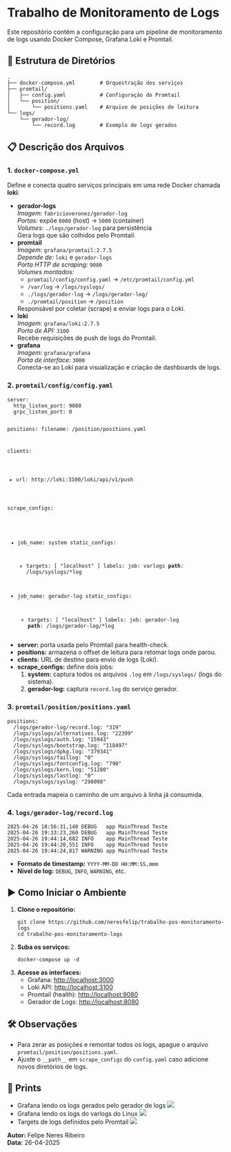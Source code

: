   <h1>Trabalho de Monitoramento de Logs</h1>
  <p>Este repositório contém a configuração para um pipeline de monitoramento de logs usando Docker Compose, Grafana Loki e Promtail.</p>

  <h2>📁 Estrutura de Diretórios</h2>
  <pre><code>.
├── docker-compose.yml        # Orquestração dos serviços
├── promtail/
│   ├── config.yaml           # Configuração do Promtail
│   └── position/
│       └── positions.yaml    # Arquivo de posições de leitura
└── logs/
    └── gerador-log/
        └── record.log        # Exemplo de logs gerados
</code></pre>

  <h2>📋 Descrição dos Arquivos</h2>

  <h3>1. <code>docker-compose.yml</code></h3>
  <p>Define e conecta quatro serviços principais em uma rede Docker chamada <strong>loki</strong>:</p>
  <ul>
    <li>
      <strong>gerador-logs</strong><br>
      <em>Imagem:</em> <code>fabricioveronez/gerador-log</code><br>
      <em>Portas:</em> expõe <code>8080</code> (host) → <code>5000</code> (container)<br>
      <em>Volumes:</em> <code>./logs/gerador-log</code> para persistência<br>
      Gera logs que são colhidos pelo Promtail.
    </li>
    <li>
      <strong>promtail</strong><br>
      <em>Imagem:</em> <code>grafana/promtail:2.7.5</code><br>
      <em>Depende de:</em> <code>loki</code> e <code>gerador-logs</code><br>
      <em>Porta HTTP de scraping:</em> <code>9080</code><br>
      <em>Volumes montados:</em>
      <ul>
        <li><code>promtail/config/config.yaml</code> → <code>/etc/promtail/config.yml</code></li>
        <li><code>/var/log</code> → <code>/logs/syslogs/</code></li>
        <li><code>./logs/gerador-log</code> → <code>/logs/gerador-log/</code></li>
        <li><code>./promtail/position</code> → <code>/position</code></li>
      </ul>
      Responsável por coletar (scrape) e enviar logs para o Loki.
    </li>
    <li>
      <strong>loki</strong><br>
      <em>Imagem:</em> <code>grafana/loki:2.7.5</code><br>
      <em>Porta de API:</em> <code>3100</code><br>
      Recebe requisições de push de logs do Promtail.
    </li>
    <li>
      <strong>grafana</strong><br>
      <em>Imagem:</em> <code>grafana/grafana</code><br>
      <em>Porta de interface:</em> <code>3000</code><br>
      Conecta-se ao Loki para visualização e criação de dashboards de logs.
    </li>
  </ul>

  <h3>2. <code>promtail/config/config.yaml</code></h3>
  <pre><code>server:
  http_listen_port: 9080
  grpc_listen_port: 0

positions:
  filename: /position/positions.yaml

clients:
  - url: http://loki:3100/loki/api/v1/push

scrape_configs:
  - job_name: system
    static_configs:
      - targets: [ "localhost" ]
        labels:
          job: varlogs
          __path__: /logs/syslogs/*log

  - job_name: gerador-log
    static_configs:
      - targets: [ "localhost" ]
        labels:
          job: gerador-log
          __path__: /logs/gerador-log/*log
</code></pre>
  <ul>
    <li><strong>server:</strong> porta usada pelo Promtail para health-check.</li>
    <li><strong>positions:</strong> armazena o offset de leitura para retomar logs onde parou.</li>
    <li><strong>clients:</strong> URL de destino para envio de logs (Loki).</li>
    <li><strong>scrape_configs:</strong> define dois jobs:
      <ol>
        <li><strong>system:</strong> captura todos os arquivos <code>.log</code> em <code>/logs/syslogs/</code> (logs do sistema).</li>
        <li><strong>gerador-log:</strong> captura <code>record.log</code> do serviço gerador.</li>
      </ol>
    </li>
  </ul>

  <h3>3. <code>promtail/position/positions.yaml</code></h3>
  <pre><code>positions:
  /logs/gerador-log/record.log: "319"
  /logs/syslogs/alternatives.log: "22399"
  /logs/syslogs/auth.log: "15943"
  /logs/syslogs/bootstrap.log: "118497"
  /logs/syslogs/dpkg.log: "379341"
  /logs/syslogs/faillog: "0"
  /logs/syslogs/fontconfig.log: "790"
  /logs/syslogs/kern.log: "51280"
  /logs/syslogs/lastlog: "0"
  /logs/syslogs/syslog: "298098"
</code></pre>
  <p>Cada entrada mapeia o caminho de um arquivo à linha já consumida.</p>

  <h3>4. <code>logs/gerador-log/record.log</code></h3>
  <pre><code>2025-04-26 18:56:31,140 DEBUG   app MainThread Teste
2025-04-26 19:33:23,260 DEBUG   app MainThread Teste
2025-04-26 19:44:14,682 INFO    app MainThread Teste
2025-04-26 19:44:20,551 INFO    app MainThread Teste
2025-04-26 19:44:24,817 WARNING app MainThread Teste
</code></pre>
  <ul>
    <li><strong>Formato de timestamp:</strong> <code>YYYY-MM-DD HH:MM:SS,mmm</code></li>
    <li><strong>Nível de log:</strong> <code>DEBUG</code>, <code>INFO</code>, <code>WARNING</code>, etc.</li>
  </ul>

  <h2>▶️ Como Iniciar o Ambiente</h2>
  <ol>
    <li><strong>Clone o repositório:</strong>
      <pre><code>git clone https://github.com/neresfelip/trabalho-pos-monitoramento-logs
cd trabalho-pos-monitoramento-logs
</code></pre>
    </li>
    <li><strong>Suba os serviços:</strong>
      <pre><code>docker-compose up -d</code></pre>
    </li>
    <li><strong>Acesse as interfaces:</strong>
      <ul>
        <li>Grafana: <a href="http://localhost:3000">http://localhost:3000</a></li>
        <li>Loki API: <a href="http://localhost:3100">http://localhost:3100</a></li>
        <li>Promtail (health): <a href="http://localhost:9080">http://localhost:9080</a></li>
        <li>Gerador de Logs: <a href="http://localhost:8080">http://localhost:8080</a></li>
      </ul>
    </li>
  </ol>

  <h2>🛠️ Observações</h2>
  <ul>
    <li>Para zerar as posições e remontar todos os logs, apague o arquivo <code>promtail/position/positions.yaml</code>.</li>
    <li>Ajuste o <code>__path__</code> em <code>scrape_configs</code> do <code>config.yaml</code> caso adicione novos diretórios de logs.</li>
  </ul>

  <h2>📸 Prints</h2>
  <ul>
    <li>Grafana lendo os logs gerados pelo gerador de logs
    <img src="print1.png"></li>
    <li>Grafana lendo os logs do varlogs do Linux
    <img src="print2.png"></li>
    <li>Targets de logs definidos pelo Promtail
    <img src="print3.png"></li>
  </ul>

  <p><strong>Autor:</strong> Felipe Neres Ribeiro<br>
     <strong>Data:</strong> 26-04-2025</p>

